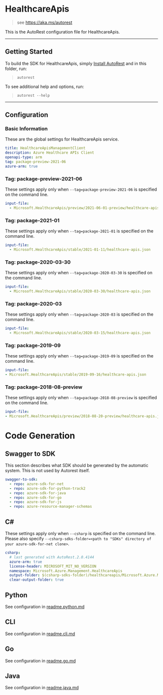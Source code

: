# HealthcareApis

> see https://aka.ms/autorest

This is the AutoRest configuration file for HealthcareApis.

---

## Getting Started

To build the SDK for HealthcareApis, simply [Install AutoRest](https://aka.ms/autorest/install) and in this folder, run:

> `autorest`

To see additional help and options, run:

> `autorest --help`

---

## Configuration

### Basic Information

These are the global settings for HealthcareApis service.

``` yaml
title: HealthcareApisManagementClient
description: Azure Healthcare APIs Client
openapi-type: arm
tag: package-preview-2021-06
azure-arm: true
```


### Tag: package-preview-2021-06

These settings apply only when `--tag=package-preview-2021-06` is specified on the command line.

```yaml $(tag) == 'package-preview-2021-06'
input-file:
  - Microsoft.HealthcareApis/preview/2021-06-01-preview/healthcare-apis.json
```
### Tag: package-2021-01

These settings apply only when `--tag=package-2021-01` is specified on the command line.

``` yaml $(tag) == 'package-2021-01'
input-file:
  - Microsoft.HealthcareApis/stable/2021-01-11/healthcare-apis.json
```

### Tag: package-2020-03-30

These settings apply only when `--tag=package-2020-03-30` is specified on the command line.

``` yaml $(tag) == 'package-2020-03-30'
input-file:
  - Microsoft.HealthcareApis/stable/2020-03-30/healthcare-apis.json
```

### Tag: package-2020-03

These settings apply only when `--tag=package-2020-03` is specified on the command line.

``` yaml $(tag) == 'package-2020-03'
input-file:
  - Microsoft.HealthcareApis/stable/2020-03-15/healthcare-apis.json
```

### Tag: package-2019-09

These settings apply only when `--tag=package-2019-09` is specified on the command line.

``` yaml $(tag) == 'package-2019-09'
input-file:
- Microsoft.HealthcareApis/stable/2019-09-16/healthcare-apis.json
```

### Tag: package-2018-08-preview

These settings apply only when `--tag=package-2018-08-preview` is specified on the command line.

``` yaml $(tag) == 'package-2018-08-preview'
input-file:
- Microsoft.HealthcareApis/preview/2018-08-20-preview/healthcare-apis.json
```

# Code Generation

## Swagger to SDK

This section describes what SDK should be generated by the automatic system.
This is not used by Autorest itself.

``` yaml $(swagger-to-sdk)
swagger-to-sdk:
  - repo: azure-sdk-for-net
  - repo: azure-sdk-for-python-track2
  - repo: azure-sdk-for-java
  - repo: azure-sdk-for-go
  - repo: azure-sdk-for-js
  - repo: azure-resource-manager-schemas
```

## C#

These settings apply only when `--csharp` is specified on the command line.
Please also specify `--csharp-sdks-folder=<path to "SDKs" directory of your azure-sdk-for-net clone>`.

``` yaml $(csharp)
csharp:
  # last generated with AutoRest.2.0.4144
  azure-arm: true
  license-header: MICROSOFT_MIT_NO_VERSION
  namespace: Microsoft.Azure.Management.HealthcareApis
  output-folder: $(csharp-sdks-folder)/healthcareapis/Microsoft.Azure.Management.HealthcareApis/src/Generated
  clear-output-folder: true
```

## Python

See configuration in [readme.python.md](./readme.python.md)

## CLI

See configuration in [readme.cli.md](./readme.cli.md)

## Go

See configuration in [readme.go.md](./readme.go.md)

## Java

See configuration in [readme.java.md](./readme.java.md)
